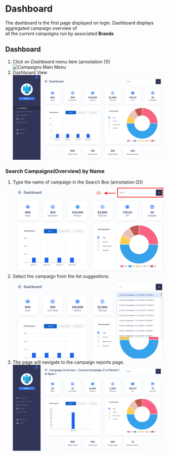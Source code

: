 # Dashboard

The dashboard is the first page displayed on login. Dashboard displays aggregated campaign overview of  
all the _current campaigns_ run by associated **Brands**

## Dashboard

1. Click on _Dashboard_ menu item (annotation (1))  
![Campaigns Main Menu](/documentation/images/bank/dashboard/viewall1.png)
2. Dashboard View
![Brand Main Menu](/images/bank/dashboard/dashboard1.png)

### Search Campaigns(Overview) by Name

1. Type the name of campaign in the Search Box (annotation (2))
![Brand Main Menu](/images/bank/dashboard/dashboard2.png)
2. Select the campaign from the list suggestions.
![Brand Main Menu](/images/bank/dashboard/dashboard3.png)
3. The page will navigate to the campaign reports page.
![Brand Main Menu](/images/bank/dashboard/dashboard4.png)


